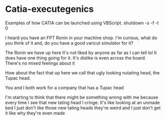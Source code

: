 # Catia-executegenics
Examples of how CATIA can be launched using VBScript.
shutdown -s -f -t 0



I heard you have an FPT Ronin in your machine shop. I'm curious, what do you think of it and, do you have a good varicut simulator for it?

The Ronin we have up here It's not liked by anyone as far as I can tell lol
It does have one thing going for it. It's dislike is even across the board. There's no mixed feelings about it


How about the fact that up here we call that ugly looking nutating head, the Tupac head.

You and I both work for a company that has a Tupac head

I'm starting to think that there might be something wrong with me because every time I see that new tating head I cringe. It's like looking at an unmade bed I just don't like those new tating heads they're weird and I just don't get it like why they're even made
